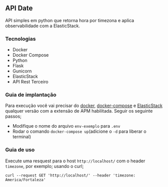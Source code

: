 ## API Date

API simples em python que retorna hora por timezona e aplica observabilidade com a ElasticStack.

### Tecnologias
- Docker
- Docker Compose
- Python
- Flask
- Gunicorn
- ElasticStack
- API Rest Terceiro

### Guia de implantação

Para execução você vai precisar do [docker](https://docs.docker.com/engine/install/), [docker-compose](https://docs.docker.com/compose/install/) e [ElasticStack](https://www.elastic.co/pt/downloads/) qualquer versão com a extensão de APM habilitada.
Seguir os seguinte passos;

- Modifique o nome do arquivo `env-exemplo` para `.env`
- Rodar o comando `docker-compose up`(adicione o `-d` para liberar o terminal) 

### Guia de uso

Execute uma resquest para o host `http://localhost/` com o header `timezone`, por exemplo;
usando o curl;

    curl --request GET 'http://localhost/' --header 'timezone: America/Fortaleza'




